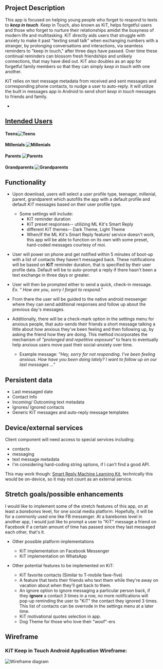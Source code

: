 ## Project Description

This app is focused on helping young people who forget to respond to texts to **_keep in touch_**. Keep in Touch, also known as KiT, helps forgetful users and those who forget to nurture their relationships amidst the busyness of modern life and multitasking. KiT directly aids users that struggle with anxiety to make it past "texting small talk" when exchanging numbers with a stranger, by prolonging conversations and interactions, via seamless reminders to "keep in touch," after three days have passed. Over time these continual reminders can blossom fresh friendships and unlikely connections, that may have died out. KiT also doubles as an app for forgetful family members so that they can simply _keep in touch_ with one another.

KiT relies on text message metadata from received and sent messages and corresponding phone contacts, to nudge a user to auto-reply. It will utilize the built in messages app in Android to send short  _keep in touch_ messages to friends and family.

* 

## [Intended Users](intendedUsers.md)

#### Teens![Teens](img/teens.jpg)

#### Millenials ![Millenials](img/millenials.jpg)

#### Parents ![Parents](img/parents.jpg)

#### Grandparents ![Grandparents](img/grandparents.jpg)

## Functionality

* Upon download, users will select a user profile type, teenager, millenial, parent, grandparent which autofills the app with a
default profile and default _KiT_ messages based on their user profile type.
	* Some settings will include:
		* KiT reminder duration
		* KiT preset responses-- utilizing ML Kit's Smart Reply
		* different KiT themes-- Dark Theme, Light Theme
		* When/if the ML Kit's Smart Reply feature/ service doesn't work, this app will be able to function on its own
		with some preset, hard-coded messages courtesy of moi.
		
		

* User will power on phone and get notified within 5 minutes of boot-up with a list of contacts they haven't messaged back. These notifications will be based on **KiT** reminder duration, that is specified by their user profile data. Default will be to auto-prompt a reply if there hasn't been a text exchange in three days or greater.

* User will then be prompted either to send a quick, check-in message.  _Ex. " How are you, sorry I forgot to respond."_

* From there the user will be guided to the native android messenger where they can send additional responses and follow up about the previous day's messages.

* Additionally, there will be a check-mark option in the settings menu for anxious people, that auto-sends their friends a short message talking a little about how anxious they've been feeling and then following up, by asking the friend how they are doing. This method incorporates the mechanism of _"prolonged and repetitive exposure"_ to fears to eventually help anxious users move past their social-anxiety over time.
	* Example message: _"Hey, sorry for not responding. I've been feeling anxious. How have you been doing lately? I want to follow up on our last messages ..."_


## Persistent data

* Last messaged date
* Contact Info
* Incoming/ Outcoming text metadata
* Ignores/ Ignored contacts
* Generic KiT messages and auto-reply message templates

    
## Device/external services

Client component will need access to special services including: 

* contacts
* messaging
* text message metadata
* I'm considering hard-coding string options, if I can't find a good API.

This may work though: [Smart Reply Machine Learning Kit](https://developers.google.com/ml-kit/language/smart-reply/android),
technically this would be on-device, so it may not count as an external service.

<!--- * Google Gmail automessage API portion of gmail.
	* [GOOGLE AUTOMESSAGE API](https://www.googleapis.com/auth/gmail.compose)

I may scrape some greetings off [here](https://preply.com/en/blog/22-useful-english-greetings-for-every-day/#scroll-to-heading-18). --->


## Stretch goals/possible enhancements 

I would like to implement some of the stretch features of this app, on at least a _barebones_ level, for one social media platform. Hopefully, it will be for a commonly used one like FB messenger. At a barebones level in another app, I would just like to prompt a user to "KiT" message a friend on Facebook if a certain amount of time has passed since they last messaged each other, that's it.

* Other possible platform implementations
	* KiT implementation on Facebook Messenger
	* KiT implementation on WhatsApp
	

* Other potential features to be implemented on KiT:
	* KiT favorite contacts (Similar to T-mobile fave-five)
	* A feature that texts their friends who text them while they're away on vacation about when they'll get back to them. 
	* An ignore option to ignore messaging a particular person back, if they **ignore** a contact 3 times in a row, no more notifications will pop-up reminding the user to "KiT" the contact they ignored 3 times. This list of contacts can be overrode in the settings menu at a later time.
	* KiT motivational quotes selection in app.
	* Dog Theme for those who love their "woof"-ers

## Wireframe

### KiT Keep in Touch Android Application Wireframe:
![Wireframe diagram](img/wireframe.png)